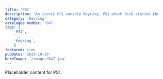 ```yaml
---
title: 'PS1'
description: 'An iconic PS1 console keyring. PS1 which kick started the Plastation rise to fame'
category: 'Keyring'
catalogue number: '047'
tags: [
    'PS1', 
    '',
    'Keyring', 
    ]
featured: true
pubDate: '2023-10-20'
heroImage: '/images/047.jpg'
---
```


Placeholder content for PS1.